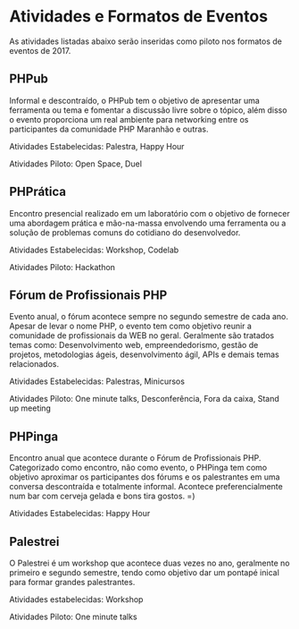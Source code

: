 Atividades e Formatos de Eventos
================================

As atividades listadas abaixo serão inseridas como piloto nos formatos de eventos de 2017.

PHPub
------

Informal e descontraído, o PHPub tem o objetivo de apresentar uma ferramenta ou tema e fomentar a discussão livre sobre o tópico, além disso o evento proporciona um real ambiente para networking entre os participantes da comunidade PHP Maranhão e outras.

Atividades Estabelecidas: Palestra, Happy Hour

Atividades Piloto: Open Space, Duel

PHPrática
---------

Encontro presencial realizado em um laboratório com o objetivo de fornecer uma abordagem prática e mão-na-massa envolvendo uma ferramenta ou a solução de problemas comuns do cotidiano do desenvolvedor.

Atividades Estabelecidas: Workshop, Codelab

Atividades Piloto: Hackathon

Fórum de Profissionais PHP
--------------------------

Evento anual, o fórum acontece sempre no segundo semestre de cada ano. Apesar de levar o nome PHP, o evento tem como objetivo reunir a comunidade de profissionais da WEB no geral. Geralmente são tratados temas como: Desenvolvimento web, empreendedorismo, gestão de projetos, metodologias ágeis, desenvolvimento ágil, APIs e demais temas relacionados.

Atividades Estabelecidas: Palestras, Minicursos

Atividades Piloto: One minute talks, Desconferência, Fora da caixa, Stand up meeting

PHPinga
-------

Encontro anual que acontece durante o Fórum de Profissionais PHP. Categorizado como encontro, não como evento, o PHPinga tem como objetivo aproximar os participantes dos fórums e os palestrantes em uma conversa descontraída e totalmente informal. Acontece preferencialmente num bar com cerveja gelada e bons tira gostos. =)

Atividades Estabelecidas: Happy Hour

Palestrei
---------

O Palestrei é um workshop que acontece duas vezes no ano, geralmente no primeiro e segundo semestre, tendo como objetivo dar um pontapé inical para formar grandes palestrantes.

Atividades estabelecidas: Workshop

Atividades Piloto: One minute talks
